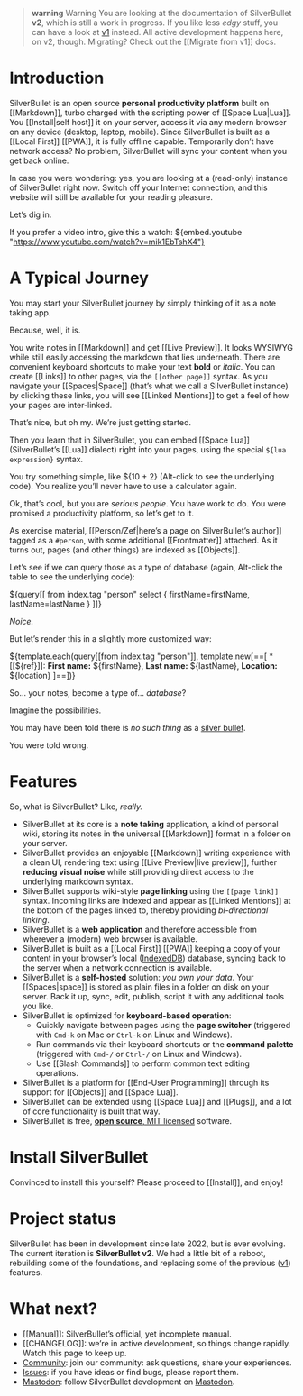 > **warning** Warning
> You are looking at the documentation of SilverBullet **v2**, which is still a work in progress. If you like less _edgy_ stuff, you can have a look at [v1](https://v1.silverbullet.md/) instead. All active development happens here, on v2, though. Migrating? Check out the [[Migrate from v1]] docs.

# Introduction
SilverBullet is an open source **personal productivity platform** built on [[Markdown]], turbo charged with the scripting power of [[Space Lua|Lua]]. You [[Install|self host]] it on your server, access it via any modern browser on any device (desktop, laptop, mobile). Since SilverBullet is built as a [[Local First]] [[PWA]], it is fully offline capable. Temporarily don’t have network access? No problem, SilverBullet will sync your content when you get back online.

In case you were wondering: yes, you are looking at a (read-only) instance of SilverBullet right now. Switch off your Internet connection, and this website will still be available for your reading pleasure.

Let’s dig in.

If you prefer a video intro, give this a watch:
${embed.youtube "https://www.youtube.com/watch?v=mik1EbTshX4"}

# A Typical Journey
You may start your SilverBullet journey by simply thinking of it as a note taking app.

Because, well, it is.

You write notes in [[Markdown]] and get [[Live Preview]]. It looks WYSIWYG while still easily accessing the markdown that lies underneath. There are convenient keyboard shortcuts to make your text **bold** or _italic_. You can create [[Links]] to other pages, via the `[[other page]]` syntax. As you navigate your [[Spaces|Space]] (that’s what we call a SilverBullet instance) by clicking these links, you will see [[Linked Mentions]] to get a feel of how your pages are inter-linked.

That’s nice, but oh my. We’re just getting started.

Then you learn that in SilverBullet, you can embed [[Space Lua]] (SilverBullet’s [[Lua]] dialect) right into your pages, using the special `${lua expression}` syntax.

You try something simple, like ${10 + 2} (Alt-click to see the underlying code). You realize you’ll never have to use a calculator again.

Ok, that’s cool, but you are _serious people_. You have work to do. You were promised a productivity platform, so let’s get to it.

As exercise material, [[Person/Zef|here’s a page on SilverBullet’s author]] tagged as a `#person`, with some additional [[Frontmatter]] attached. As it turns out, pages (and other things) are indexed as [[Objects]].

Let’s see if we can query those as a type of database (again, Alt-click the table to see the underlying code):

${query[[
  from index.tag "person"
  select { firstName=firstName, lastName=lastName }
]]}

_Noice._

But let’s render this in a slightly more customized way:

${template.each(query[[from index.tag "person"]], template.new[==[
    * [[${ref}]]: **First name:** ${firstName}, **Last name:** ${lastName}, **Location:** ${location}
]==])}

So... your notes, become a type of... _database_?

Imagine the possibilities.

You may have been told there is _no such thing_ as a [silver bullet](https://en.wikipedia.org/wiki/Silver_bullet).

You were told wrong.

# Features
So, what is SilverBullet? Like, _really._

* SilverBullet at its core is a **note taking** application, a kind of personal wiki, storing its notes in the universal [[Markdown]] format in a folder on your server.
* SilverBullet provides an enjoyable [[Markdown]] writing experience with a clean UI, rendering text using [[Live Preview|live preview]], further **reducing visual noise** while still providing direct access to the underlying markdown syntax.
* SilverBullet supports wiki-style **page linking** using the `[[page link]]` syntax. Incoming links are indexed and appear as [[Linked Mentions]] at the bottom of the pages linked to, thereby providing _bi-directional linking_.
* SilverBullet is a **web application** and therefore accessible from wherever a (modern) web browser is available.
* SilverBullet is built as a [[Local First]] [[PWA]] keeping a copy of your content in your browser’s local ([IndexedDB](https://developer.mozilla.org/en-US/docs/Web/API/IndexedDB_API)) database, syncing back to the server when a network connection is available.
* SilverBullet is a **self-hosted** solution: _you own your data_. Your [[Spaces|space]] is stored as plain files in a folder on disk on your server. Back it up, sync, edit, publish, script it with any additional tools you like.
* SilverBullet is optimized for **keyboard-based operation**:
  * Quickly navigate between pages using the **page switcher** (triggered with `Cmd-k` on Mac or `Ctrl-k` on Linux and Windows).
  * Run commands via their keyboard shortcuts or the **command palette** (triggered with `Cmd-/` or `Ctrl-/` on Linux and Windows).
  * Use [[Slash Commands]] to perform common text editing operations.
* SilverBullet is a platform for [[End-User Programming]] through its support for [[Objects]] and [[Space Lua]].
* SilverBullet can be extended using [[Space Lua]] and [[Plugs]], and a lot of core functionality is built that way.
* SilverBullet is free, [**open source**, MIT licensed](https://github.com/silverbulletmd/silverbullet) software.

# Install SilverBullet
Convinced to install this yourself? Please proceed to [[Install]], and enjoy!

# Project status
SilverBullet has been in development since late 2022, but is ever evolving. The current iteration is **SilverBullet v2**. We had a little bit of a reboot, rebuilding some of the foundations, and replacing some of the previous ([v1](https://v1.silverbullet.md)) features. 

# What next?
* [[Manual]]: SilverBullet’s official, yet incomplete manual.
* [[CHANGELOG]]: we’re in active development, so things change rapidly. Watch this page to keep up.
* [Community](https://community.silverbullet.md): join our community: ask questions, share your experiences.
* [Issues](https://github.com/silverbulletmd/silverbullet/issues): if you have ideas or find bugs, please report them.
* [Mastodon](https://fosstodon.org/@silverbulletmd): follow SilverBullet development on [Mastodon](https://joinmastodon.org/).
